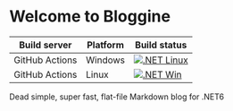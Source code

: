# Welcome to Bloggine

| Build server   | Platform     | Build status |
|----------------|--------------|--------------|
| GitHub Actions | Windows      | [![.NET Linux](https://github.com/tidyui/bloggine/actions/workflows/dotnet_linux.yml/badge.svg)](https://github.com/tidyui/bloggine/actions/workflows/dotnet_linux.yml) |
| GitHub Actions | Linux        | [![.NET Win](https://github.com/tidyui/bloggine/actions/workflows/dotnet_win.yml/badge.svg)](https://github.com/tidyui/bloggine/actions/workflows/dotnet_win.yml) |


Dead simple, super fast, flat-file Markdown blog for .NET6
